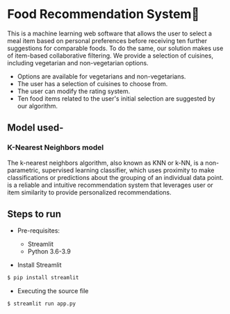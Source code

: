 # Food Recommendation System🍱

This is a machine learning web software that allows the user to select a meal item based on personal preferences before receiving ten further suggestions for comparable foods. To do the same, our solution makes use of item-based collaborative filtering. We provide a selection of cuisines, including vegetarian and non-vegetarian options.

- Options are available for vegetarians and non-vegetarians.
- The user has a selection of cuisines to choose from.
- The user can modify the rating system.
- Ten food items related to the user's initial selection are suggested by our algorithm.

## Model used-
### K-Nearest Neighbors model
The k-nearest neighbors algorithm, also known as KNN or k-NN, is a non-parametric, supervised learning classifier, which uses proximity to make classifications or predictions about the grouping of an individual data point. is a reliable and intuitive recommendation system that leverages user or item similarity to provide personalized recommendations.


## Steps to run

* Pre-requisites:
	-  Streamlit
	-  Python 3.6-3.9

* Install Streamlit
```bash
$ pip install streamlit
```

* Executing the source file

```bash
$ streamlit run app.py
```
